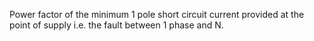 Power factor of the minimum 1 pole short circuit current provided at the point of supply i.e. the fault between 1 phase and N.
